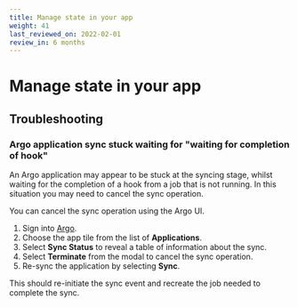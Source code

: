 ```yaml
---
title: Manage state in your app
weight: 41
last_reviewed_on: 2022-02-01
review_in: 6 months
---
```


# Manage state in your app

## Troubleshooting

### Argo application sync stuck waiting for "waiting for completion of hook"

An Argo application may appear to be stuck at the syncing stage, whilst waiting for the completion of a hook from a job that is not running. In this situation you may need to cancel the sync operation.

You can cancel the sync operation using the Argo UI.

1. Sign into [Argo](https://argoproj.github.io/).
1. Choose the app tile from the list of __Applications__.
1. Select __Sync Status__ to reveal a table of information about the sync.
1. Select __Terminate__ from the modal to cancel the sync operation.
1. Re-sync the application by selecting __Sync__.

This should re-initiate the sync event and recreate the job needed to complete the sync.
